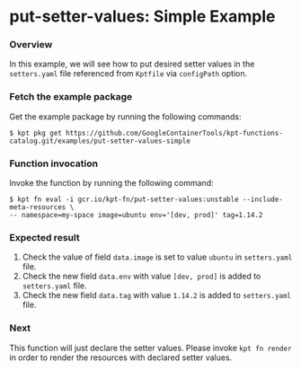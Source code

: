 # put-setter-values: Simple Example

### Overview

In this example, we will see how to put desired setter values in the `setters.yaml`
file referenced from `Kptfile` via `configPath` option.

### Fetch the example package

Get the example package by running the following commands:

```shell
$ kpt pkg get https://github.com/GoogleContainerTools/kpt-functions-catalog.git/examples/put-setter-values-simple
```

### Function invocation

Invoke the function by running the following command:

```shell
$ kpt fn eval -i gcr.io/kpt-fn/put-setter-values:unstable --include-meta-resources \
-- namespace=my-space image=ubuntu env='[dev, prod]' tag=1.14.2
```

### Expected result

1. Check the value of field `data.image` is set to value `ubuntu` in `setters.yaml` file.
2. Check the new field `data.env` with value `[dev, prod]` is added to `setters.yaml` file.
3. Check the new field `data.tag` with value `1.14.2` is added to `setters.yaml` file.

### Next

This function will just declare the setter values. Please invoke `kpt fn render`
in order to render the resources with declared setter values.
